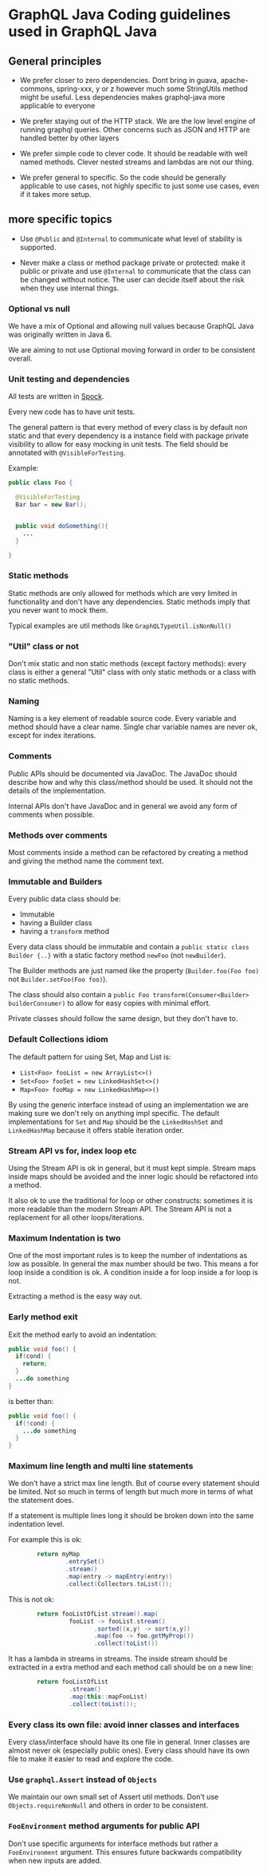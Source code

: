 # GraphQL Java Coding guidelines used in GraphQL Java


## General principles

- We prefer closer to zero dependencies. Dont bring in guava, apache-commons, spring-xxx, y or z however much some StringUtils method might be useful. Less dependencies makes graphql-java more applicable to everyone

- We prefer staying out of the HTTP stack. We are the low level engine of running graphql queries. Other concerns such as JSON and HTTP are handled better by other layers

- We prefer simple code to clever code. It should be readable with well named methods. Clever nested streams and lambdas are not our thing.

- We prefer general to specific. So the code should be generally applicable to use cases, not highly specific to just some use cases, even if it takes more setup.


## more specific topics

- Use `@Public` and `@Internal` to communicate what level of stability is supported. 

- Never make a class or method package private or protected: 
make it public or private and use `@Internal` to communicate that the class can be changed without notice. 
The user can decide itself about the risk when they use internal things.

### Optional vs null
We have a mix of Optional and allowing null values because GraphQL Java was originally written in Java 6.

We are aiming to not use Optional moving forward in order to be consistent overall.

### Unit testing and dependencies
All tests are written in [Spock](http://spockframework.org).

Every new code has to have unit tests. 

The general pattern is that every method of every class is by default non static and that every dependency is a instance field with package private visibility 
to allow for easy mocking in unit tests. The field should be annotated with `@VisibleForTesting`.

Example:

```java
public class Foo {

  @VisibleForTesting
  Bar bar = new Bar();


  public void doSomething(){
    ...
  }

} 

```

### Static methods 
Static methods are only allowed for methods which are very limited in functionality and don't have any dependencies. 
Static methods imply that you never want to mock them.

Typical examples are util methods like `GraphQLTypeUtil.isNonNull()` 

### "Util" class or not
Don't mix static and non static methods (except factory methods): 
every class is either a general "Util" class with only static methods or a class with no static methods.


### Naming
Naming is a key element of readable source code. 
Every variable and method should have a clear name. Single char variable names are never ok, except for index iterations.

### Comments
Public APIs should be documented via JavaDoc. The JavaDoc should describe how and why this class/method should be used. It should not the details of the implementation.

Internal APIs don't have JavaDoc and in general we avoid any form of comments when possible.

### Methods over comments
Most comments inside a method can be refactored by creating a method and giving the method name the comment text.

### Immutable and Builders
Every public data class should be:

- Immutable 
- having a Builder class 
- having a `transform` method


Every data class should be immutable and contain a `public static class Builder {..}` with a static factory method `newFoo` (not `newBuilder`).

The Builder methods are just named like the property (`Builder.foo(Foo foo)` not `Builder.setFoo(Foo foo)`). 

The class should also contain a `public Foo transform(Consumer<Builder> builderConsumer)` to allow for easy copies with minimal effort.

Private classes should follow the same design, but they don't have to.

### Default Collections idiom

The default pattern for using Set, Map and List is:
- `List<Foo> fooList = new ArrayList<>()`
- `Set<Foo> fooSet = new LinkedHashSet<>()`
- `Map<Foo> fooMap = new LinkedHashMap<>()`

By using the generic interface instead of using an implementation we are making sure we 
don't rely on anything impl specific.
The default implementations for `Set` and `Map` should be the `LinkedHashSet` and `LinkedHashMap` 
because it offers stable iteration order.

### Stream API vs for, index loop etc
Using the Stream API is ok in general, but it must kept simple. Stream maps inside 
maps should be avoided and the inner logic should be refactored into a method.   

It also ok to use the traditional for loop or other constructs: sometimes it is more readable than
the modern Stream API. The Stream API is not a replacement for all other loops/iterations.


### Maximum Indentation is two
One of the most important rules is to keep the number of indentations as low as possible.
In general the max number should be two. This means a for loop inside a condition is ok.
A condition inside a for loop inside a for loop is not.

Extracting a method is the easy way out.

### Early method exit
Exit the method early to avoid an indentation:

```java
public void foo() {
  if(cond) {
    return;
  }
  ...do something
}
```
is better than:

```java
public void foo() {
  if(!cond) {
    ...do something
  }
}
```

### Maximum line length and multi line statements 

We don't have a strict max line length.
But of course every statement should be limited. Not so much in terms of length but much more in terms
of what the statement does.

If a statement is multiple lines long it should be broken down into the same indentation level. 

For example this is ok:
```java
        return myMap
                .entrySet()
                .stream()
                .map(entry -> mapEntry(entry))
                .collect(Collectors.toList());
```
This is not ok:
```java
        return fooListOfList.stream().map(
                 fooList -> fooList.stream()
                        .sorted((x,y) -> sort(x,y))
                        .map(foo -> foo.getMyProp())
                        .collect(toList())
```
It has a lambda in streams in streams. The inside stream should be extracted in a extra method and each
method call should be on a new line:
```java
        return fooListOfList
                 .stream()
                 .map(this::mapFooList)
                 .collect(toList());
```

### Every class its own file: avoid inner classes and interfaces
Every class/interface should have its one file in general. 
Inner classes are almost never ok (especially public ones). Every class should have its own file to make it easier to read and explore the code.

### Use `graphql.Assert` instead of `Objects`
We maintain our own small set of Assert util methods. Don't use `Objects.requireNonNull` and others in order
to be consistent.

### `FooEnvironment` method arguments for public API
Don't use specific arguments for interface methods but rather a `FooEnvironment` argument. This ensures future
backwards compatibility when new inputs are added.



